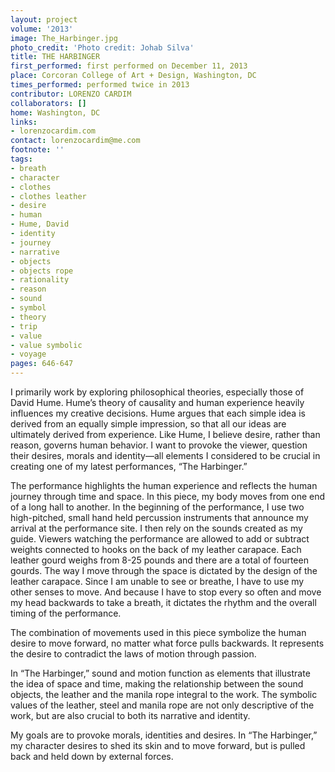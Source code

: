 ```yaml
---
layout: project
volume: '2013'
image: The_Harbinger.jpg
photo_credit: 'Photo credit: Johab Silva'
title: THE HARBINGER
first_performed: first performed on December 11, 2013
place: Corcoran College of Art + Design, Washington, DC
times_performed: performed twice in 2013
contributor: LORENZO CARDIM
collaborators: []
home: Washington, DC
links:
- lorenzocardim.com
contact: lorenzocardim@me.com
footnote: ''
tags:
- breath
- character
- clothes
- clothes leather
- desire
- human
- Hume, David
- identity
- journey
- narrative
- objects
- objects rope
- rationality
- reason
- sound
- symbol
- theory
- trip
- value
- value symbolic
- voyage
pages: 646-647
---
```


I primarily work by exploring philosophical theories, especially those of David Hume. Hume’s theory of causality and human experience heavily influences my creative decisions. Hume argues that each simple idea is derived from an equally simple impression, so that all our ideas are ultimately derived from experience. Like Hume, I believe desire, rather than reason, governs human behavior. I want to provoke the viewer, question their desires, morals and identity—all elements I considered to be crucial in creating one of my latest performances, “The Harbinger.”

The performance highlights the human experience and reflects the human journey through time and space. In this piece, my body moves from one end of a long hall to another. In the beginning of the performance, I use two high-pitched, small hand held percussion instruments that announce my arrival at the performance site. I then rely on the sounds created as my guide. Viewers watching the performance are allowed to add or subtract weights connected to hooks on the back of my leather carapace. Each leather gourd weighs from 8-25 pounds and there are a total of fourteen gourds. The way I move through the space is dictated by the design of the leather carapace. Since I am unable to see or breathe, I have to use my other senses to move. And because I have to stop every so often and move my head backwards to take a breath, it dictates the rhythm and the overall timing of the performance.

The combination of movements used in this piece symbolize the human desire to move forward, no matter what force pulls backwards. It represents the desire to contradict the laws of motion through passion.

In “The Harbinger,” sound and motion function as elements that illustrate the idea of space and time, making the relationship between the sound objects, the leather and the manila rope integral to the work. The symbolic values of the leather, steel and manila rope are not only descriptive of the work, but are also crucial to both its narrative and identity.

My goals are to provoke morals, identities and desires. In “The Harbinger,” my character desires to shed its skin and to move forward, but is pulled back and held down by external forces.
